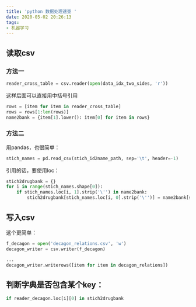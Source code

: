 ```yaml
---
title: 'python 数据处理速查 '
date: 2020-05-02 20:26:13
tags:
- 机器学习
---
```


## 读取csv

### 方法一

```python
reader_cross_table = csv.reader(open(data_idx_two_sides, 'r'))
```

这样后面可以直接用中括号引用

```python
rows = [item for item in reader_cross_table]
rows = rows[1:len(rows)]
name2bank = {item[1].lower(): item[0] for item in rows}
```

### 方法二

用pandas，也很简单：

```python
stich_names = pd.read_csv(stich_id2name_path, sep='\t', header=-1)
```

引用的话，要使用loc：

```python
stich2drugbank = {}
for i in range(stich_names.shape[0]):
    if stich_names.loc[i, 1].strip('\'') in name2bank:
        stich2drugbank[stich_names.loc[i, 0].strip('\'')] = name2bank[stich_names.loc[i, 1].strip('\'')]
```

## 写入csv

这个更简单：

```python
f_decagon = open('decagon_relations.csv', 'w')
decagon_writer = csv.writer(f_decagon)

...
decagon_writer.writerows([item for item in decagon_relations])
```



## 判断字典是否包含某个key：

```python
if reader_decagon.loc[i][0] in stich2drugbank
```

